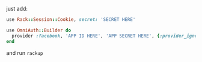 just add: 

```ruby 
use Rack::Session::Cookie, secret: 'SECRET HERE'

use OmniAuth::Builder do 
  provider :facebook, 'APP ID HERE', 'APP SECRET HERE', {:provider_ignores_state => true}
end
```


and run ```rackup```